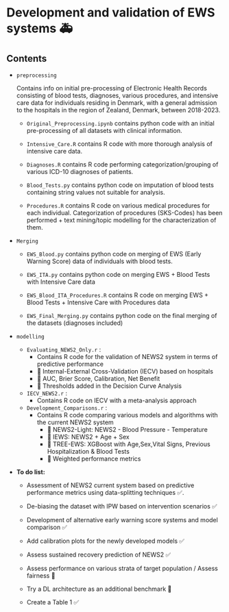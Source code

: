 # Development and validation of EWS systems 🚑

## Contents

- `preprocessing`

    Contains info on initial pre-processing of Electronic Health Records consisting of blood tests, diagnoses, various procedures, and intensive care data for individuals residing in Denmark, with a general admission to the hospitals in the region of Zealand, Denmark, between 2018-2023.

  - `Original_Preprocessing.ipynb` contains python code with an initial pre-processing of all datasets with clinical information.

  - `Intensive_Care.R` contains R code with more thorough analysis of intensive care data.

  - `Diagnoses.R` contains R code performing categorization/grouping of various ICD-10 diagnoses of patients.

  - `Blood_Tests.py` contains python code on imputation of blood tests containing string values not suitable for analysis.

  - `Procedures.R` contains R code on various medical procedures for each individual. Categorization of procedures (SKS-Codes) has been performed + text mining/topic modelling for the characterization of them.

- `Merging`

  - `EWS_Blood.py` contains python code on merging of EWS (Early Warning Score) data of individuals with blood tests.

  - `EWS_ITA.py` contains python code on merging EWS + Blood Tests with Intensive Care data

  - `EWS_Blood_ITA_Procedures.R` contains R code on merging EWS + Blood Tests + Intensive Care with Procedures data

  - `EWS_Final_Merging.py` contains python code on the final merging of the datasets (diagnoses included)

- `modelling`

  - `Evaluating_NEWS2_Only.r` :
    - Contains R code for the validation of NEWS2 system in terms of predictive performance
    - 🔗 Internal-External Cross-Validation (IECV) based on hospitals
    - 🔗 AUC, Brier Score, Calibration, Net Benefit
    - 🔗 Thresholds added in the Decision Curve Analysis
  - `IECV_NEWS2.r` :
    - Contains R code on IECV with a meta-analysis approach
  - `Development_Comparisons.r` :
    - Contains R code comparing various models and algorithms with the current NEWS2 system
      - 🔗 NEWS2-Light: NEWS2 - Blood Pressure - Temperature
      - 🔗 IEWS: NEWS2 + Age + Sex
      - 🔗 TREE-EWS: XGBoost with Age,Sex,Vital Signs, Previous Hospitalization & Blood Tests
      - 🔗 Weighted performance metrics

- **To do list:**

  - Assessment of NEWS2 current system based on predictive performance metrics using data-splitting techniques ✅.

  - De-biasing the dataset with IPW based on intervention scenarios ✅

  - Development of alternative early warning score systems and model comparison ✅

  - Add calibration plots for the newly developed models ✅

  - Assess sustained recovery prediction of NEWS2  ✅

  - Assess performance on various strata of target population / Assess fairness 🔨

  - Try a DL architecture as an additional benchmark 🚩

  - Create a Table 1 ✅

